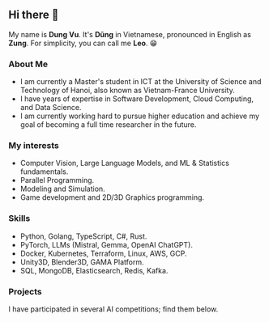 ## Hi there 👋

My name is **Dung Vu**. It's **Dũng** in Vietnamese, pronounced in English as **Zung**. For simplicity, you can call me **Leo**. :grin:

### About Me

- I am currently a Master's student in ICT at the University of Science and Technology of Hanoi, also known as Vietnam-France University.
- I have years of expertise in Software Development, Cloud Computing, and Data Science.
- I am currently working hard to pursue higher education and achieve my goal of becoming a full time researcher in the future.

### My interests
- Computer Vision, Large Language Models, and ML & Statistics fundamentals.
- Parallel Programming.
- Modeling and Simulation.
- Game development and 2D/3D Graphics programming.

### Skills
- Python, Golang, TypeScript, C#, Rust.
- PyTorch, LLMs (Mistral, Gemma, OpenAI ChatGPT).
- Docker, Kubernetes, Terraform, Linux, AWS, GCP.
- Unity3D, Blender3D, GAMA Platform.
- SQL, MongoDB, Elasticsearch, Redis, Kafka.

### Projects

I have participated in several AI competitions; find them below.

<!--
**dungzvu/dungzvu** is a ✨ _special_ ✨ repository because its `README.md` (this file) appears on your GitHub profile.

Here are some ideas to get you started:

- 🔭 I’m currently working on ...
- 🌱 I’m currently learning ...
- 👯 I’m looking to collaborate on ...
- 🤔 I’m looking for help with ...
- 💬 Ask me about ...
- 📫 How to reach me: ...
- 😄 Pronouns: ...
- ⚡ Fun fact: ...
-->

